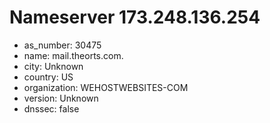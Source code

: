 # Nameserver 173.248.136.254

* as_number: 30475
* name: mail.theorts.com.
* city: Unknown
* country: US
* organization: WEHOSTWEBSITES-COM
* version: Unknown
* dnssec: false
